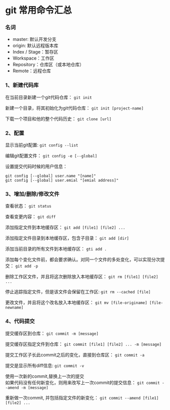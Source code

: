 # git 常用命令汇总

### 名词               
- master: 默认开发分支                
- origin: 默认远程版本库                   
- Index / Stage：暂存区                 
- Workspace：工作区                 
- Repository：仓库区（或本地仓库）                 
- Remote：远程仓库                   


### 1、新建代码库                 
在当前目录新建一个git代码仓库： `git init`                    

新建一个目录，将其初始化为git代码仓库： `git init [project-name]`             

下载一个项目和他的整个代码历史： `git clone [url]`



### 2、配置                
显示当前git配置: `git config --list`                  

编辑git配置文件： `git config -e [--global]`                   

设置提交代码时候的用户信息：  
```
git config [--global] user.name "[name]"     
git config [--global] user.emial "[emial address]"                        
```

### 3、增加/删除/修改文件                

查看状态： `git status`                  

查看变更内容： `git diff`              

添加指定文件到本地缓存区： `git add [file1] [file2] ...`

添加指定文件目录到本地缓存区，包含子目录： `git add [dir]`   

添加当前目录的所有文件到本地缓存区： `gti add .`

添加每个变化文件前，都会要求确认。对同一个文件的多处变化，可以实现分次提交： `git add -p`             

删除工作区文件，并且将这次删除放入本地缓存区： `git rm [file1] [file2] ...` 

停止追踪指定文件，但是该文件会保留在工作区: `git rm --cached [file]`

更改文件，并且将这个改名放入本地缓存区： `git mv [file-originame] [file-newname]`               


### 4、代码提交
提交缓存区到仓库： `git commit -m [message]`

提交缓存区指定文件到仓库： `git commit [file1] [file2] ... -m [message]`

提交工作区子长此commit之后的变化，直接到仓库区： `git commit -a`             

提交是显示所有diff信息: `git commit -v`

使用一次新的commit,替换上一次的提交           
如果代码没有任何新变化，则用来改写上一次commit的提交信息： `git commit --amend -m [message]`

重新做一次commit, 并包括指定文件的新变化： `git commit --amend [file1] [file2] ...`              


